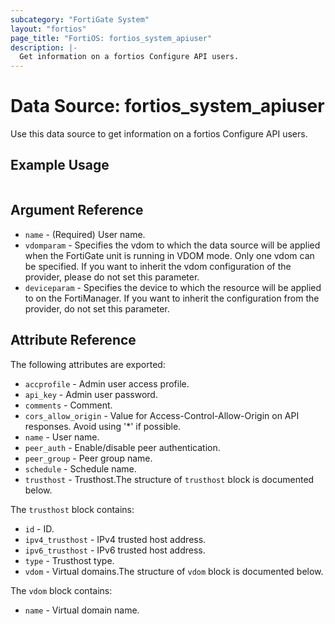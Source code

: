 ```yaml
---
subcategory: "FortiGate System"
layout: "fortios"
page_title: "FortiOS: fortios_system_apiuser"
description: |-
  Get information on a fortios Configure API users.
---
```


# Data Source: fortios_system_apiuser
Use this data source to get information on a fortios Configure API users.


## Example Usage

```hcl

```

## Argument Reference

* `name` - (Required) User name.
* `vdomparam` - Specifies the vdom to which the data source will be applied when the FortiGate unit is running in VDOM mode. Only one vdom can be specified. If you want to inherit the vdom configuration of the provider, please do not set this parameter.
* `deviceparam` - Specifies the device to which the resource will be applied to on the FortiManager. If you want to inherit the configuration from the provider, do not set this parameter.

## Attribute Reference

The following attributes are exported:

* `accprofile` - Admin user access profile.
* `api_key` - Admin user password.
* `comments` - Comment.
* `cors_allow_origin` - Value for Access-Control-Allow-Origin on API responses. Avoid using '*' if possible.
* `name` - User name.
* `peer_auth` - Enable/disable peer authentication.
* `peer_group` - Peer group name.
* `schedule` - Schedule name.
* `trusthost` - Trusthost.The structure of `trusthost` block is documented below.

The `trusthost` block contains:

* `id` - ID.
* `ipv4_trusthost` - IPv4 trusted host address.
* `ipv6_trusthost` - IPv6 trusted host address.
* `type` - Trusthost type.
* `vdom` - Virtual domains.The structure of `vdom` block is documented below.

The `vdom` block contains:

* `name` - Virtual domain name.
